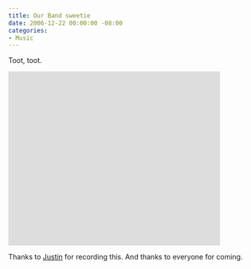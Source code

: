 ```yaml
---
title: Our Band sweetie
date: 2006-12-22 00:00:00 -08:00
categories:
- Music
---
```


<p>
Toot, toot.
</p>
<p>
<object width="425" height="350"><param name="movie" value="http://www.youtube.com/v/1O_P_wQQHbA"></param><param name="wmode" value="transparent"></param><embed src="http://www.youtube.com/v/1O_P_wQQHbA" type="application/x-shockwave-flash" wmode="transparent" width="425" height="350"></embed></object>
</p>
<p>
Thanks to <a href="http://www.justinsomnia.org/">Justin</a> for recording this. And thanks to everyone for coming.
</p>
